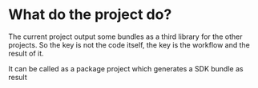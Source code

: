 
# What do the project do?
The current project output some bundles as a third library for the other projects. So the key is not the code itself, the key is the workflow and the result of it.

It can be called as a package project which generates a SDK bundle as result
